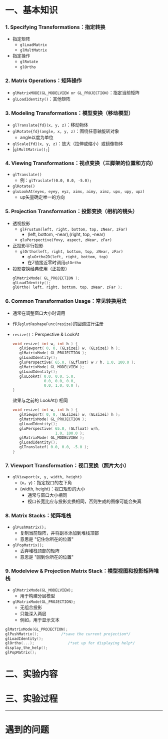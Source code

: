 # 一、基本知识
### 1. Specifying  Transformations：指定转换
- 指定矩阵
  - `glLoadMatrix`
  - `glMultMatrix`
- 指定操作
  - `glRotate`
  - `glOrtho`

### 2. Matrix Operations：矩阵操作
- `glMatrixMODE(GL_MODELVIEW or GL_PROJECTION)`：指定当前矩阵
- `glLoadIdentity()`：其他矩阵

### 3. Modeling Transformations：模型变换（移动模型）
- `glTranslate{fd}(x, y, z)`：移动物体
- `glRotate{fd}(angle, x, y, z)`：围绕任意轴旋转对象
  - angle以度为单位
- `glScale{fd}(x, y, z)`：放大（拉伸或缩小）或镜像物体
- \[`glMultMatrix();`\]

### 4. Viewing Transformations：视点变换（三脚架的位置和方向）
- `glTranslate()`
  - 例：`glTraslatef(0.0, 0.0, -5.0);`
- `glRotate()`
- `gluLookAt(eyex, eyey, eyz, aimx, aimy, aimz, upx, upy, upz)`
  - up矢量确定唯一的方向

### 5. Projection Transformation：投影变换（相机的镜头）
- 透视投影
  - `glFrustum(left, right, bottom, top, zNear, zFar)`
    - (left, bottom, -near),(right, top, -near)
  - `gluPerspective(fovy, aspect, zNear, zFar)`
- 正投影平行投影
  - `glOrtho(left, right, bottom, top, zNear, zFar)`
    - `gluOrtho2D(left, right, bottom, top)`
    - 在Z值接近零时调用`glOrtho`
- 投影变换经典使用（正投影）
  ```C++
  glMatrixMode( GL_PROJECTION );
  glLoadIdentity();
  glOrtho( left, right, bottom, top, zNear, zFar );
  ```

### 6. Common Transformation Usage：常见转换用法
- 通常在调整窗口大小时调用
- 作为`glutReshapeFunc(resize)`的回调进行注册
- `resize()`：Perspective & LookAt
  ```C++
  void resize( int w, int h ) {
     glViewport( 0, 0, (GLsizei) w, (GLsizei) h );
     glMatrixMode( GL_PROJECTION );
     glLoadIdentity();
     gluPerspective( 65.0, (GLfloat) w / h, 1.0, 100.0 );
     glMatrixMode( GL_MODELVIEW );
     glLoadIdentity();
     gluLookAt( 0.0, 0.0, 5.0,
                0.0, 0.0, 0.0,
                0.0, 1.0, 0.0 );
  }
  ```
  
  效果与之前的 LookAt() 相同
  ```C++
  void resize( int w, int h ) {
     glViewport( 0, 0, (GLsizei) w, (GLsizei) h );
     glMatrixMode( GL_PROJECTION );
     glLoadIdentity();
     gluPerspective( 65.0, (GLfloat) w/h, 
                     1.0, 100.0 );
     glMatrixMode( GL_MODELVIEW );
     glLoadIdentity();
     glTranslatef( 0.0, 0.0, -5.0 );
  }
  ```

### 7. Viewport Transformation：视口变换（照片大小）
- `glViewport(x, y, width, height)`
  - (x，y)：指定视口的左下角
  - (width, height)：视口矩形的大小
    - 通常与窗口大小相同
    - 视口长宽比应与投影变换相同，否则生成的图像可能会失真
   
### 8. Matrix Stacks：矩阵堆栈
- `glPushMatrix();`
  - 复制当前矩阵，并将副本添加到堆栈顶部
  - 意思是 "记住你所在的位置"
- `glPopMatrix();`
  - 丢弃堆栈顶部的矩阵
  - 意思是 "回到你所在的位置"
 
### 9. Modelview & Projection Matrix Stack：模型视图和投影矩阵堆栈
- `glMatrixMode(GL_MODELVIEW);`
  - 用于构建分层模型
- `glMatrixMode(GL_PROJECTION);`
  - 无组合投影
  - 只能深入两层
  - 例如，用于显示文本
```C++
glMatrixMode(GL_PROJECTION);
glPushMatrix();          /*save the current projection*/ 
glLoadIdentity();     
glOrtho(...);               /*set up for displaying help*/
display_the_help(); 
glPopMatrix();
```

# 二、实验内容

# 三、实验过程

---
# 遇到的问题
